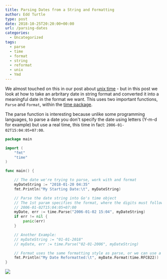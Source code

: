 ```yaml
---
title: Parsing Dates from a String and Formatting
author: Edd Turtle
type: post
date: 2018-10-25T20:20:00+00:00
url: /parsing-dates
categories:
  - Uncategorized
tags:
  - parse
  - time
  - format
  - string
  - reformat
  - unix
  - Ymd
---
```


We almost touched on this in our post about [unix time](/get-unix-time/) - but in this post we look at how to take an arbritary date in string format and converted it into a meaningful date in the format we want. This uses two important functions, `Parse` and `Format`, within the [time package](https://golang.org/pkg/time/).

The parse function is interesting because unlike some programming languages, to parse a date you don't specify the date using letters (Y-m-d for example) but use a real time, this time in fact: `2006-01-02T15:04:05+07:00`.

```go
package main

import (
    "fmt"
    "time"
)

func main() {

    // The date we're trying to parse, work with and format
    myDateString := "2018-01-20 04:35"
    fmt.Println("My Starting Date:\t", myDateString)

    // Parse the date string into Go's time object
    // The 1st param specifies the format, where the digits must follow a set structure, like below:
    // 2006-01-02T15:04:05+07:00
    myDate, err := time.Parse("2006-01-02 15:04", myDateString)
    if err != nil {
        panic(err)
    }

    // Another Example:
    // myDateString := "01-01-2018"
    // myDate, err := time.Parse("02-01-2006", myDateString)

    // Format uses the same formatting style as parse, or we can use a pre-made constant
    fmt.Println("My Date Reformatted:\t", myDate.Format(time.RFC822))
}
```

![](/img/2018/parse-date.png)
